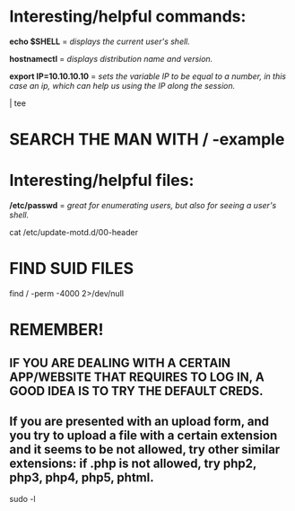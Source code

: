   
# Interesting/helpful commands:
**echo $SHELL** = *displays the current user's shell.*

**hostnamectl** = *displays distribution name and version.*

**export IP=10.10.10.10** = *sets the variable IP to be equal to a number, in this case an ip, which can help us using the IP along the session.*

| tee

# SEARCH THE MAN WITH / -example

# Interesting/helpful files:

**/etc/passwd** = *great for enumerating users, but also for seeing a user's shell.*

cat /etc/update-motd.d/00-header


# FIND SUID FILES
find / -perm -4000 2>/dev/null





# REMEMBER!

## IF YOU ARE DEALING WITH A CERTAIN APP/WEBSITE THAT REQUIRES TO LOG IN, A GOOD IDEA IS TO TRY THE DEFAULT CREDS.


## If you are presented with an upload form, and you try to upload a file with a certain extension and it seems to be not allowed, try other similar extensions: if .php is not allowed, try php2, php3, php4, php5, phtml.


sudo -l